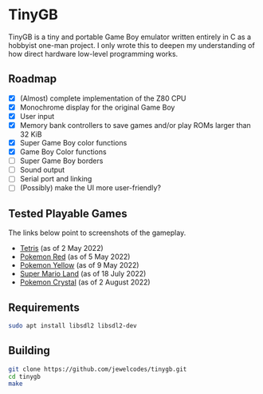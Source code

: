 # TinyGB
TinyGB is a tiny and portable Game Boy emulator written entirely in C as a hobbyist one-man project. I only wrote this to deepen my understanding of how direct hardware low-level programming works.

## Roadmap
- [x] (Almost) complete implementation of the Z80 CPU
- [x] Monochrome display for the original Game Boy
- [x] User input
- [x] Memory bank controllers to save games and/or play ROMs larger than 32 KiB
- [x] Super Game Boy color functions
- [x] Game Boy Color functions
- [ ] Super Game Boy borders
- [ ] Sound output
- [ ] Serial port and linking
- [ ] (Possibly) make the UI more user-friendly?

## Tested Playable Games
The links below point to screenshots of the gameplay.
* [Tetris](https://imgur.com/a/hQExSti) (as of 2 May 2022)
* [Pokemon Red](https://imgur.com/a/9qihzw9) (as of 5 May 2022)
* [Pokemon Yellow](https://imgur.com/a/OYxf7MG) (as of 9 May 2022)
* [Super Mario Land](https://imgur.com/a/A82l5sy) (as of 18 July 2022)
* [Pokemon Crystal](https://imgur.com/a/oz6eODB) (as of 2 August 2022)

## Requirements
```sh
sudo apt install libsdl2 libsdl2-dev
```

## Building
```sh
git clone https://github.com/jewelcodes/tinygb.git
cd tinygb
make
```
